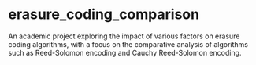 # erasure_coding_comparison
An academic project exploring the impact of various factors on erasure coding algorithms, with a focus on the comparative analysis of algorithms such as Reed-Solomon encoding and Cauchy Reed-Solomon encoding.
